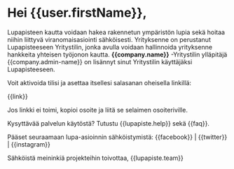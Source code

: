 # Hei {{user.firstName}},

Lupapisteen kautta voidaan hakea rakennetun ymp&auml;rist&ouml;n lupia sek&auml; hoitaa niihin liittyv&auml; viranomaisasiointi s&auml;hk&ouml;isesti. Yrityksenne on perustanut Lupapisteeseen Yritystilin, jonka avulla voidaan hallinnoida yrityksenne hankkeita yhteisen ty&ouml;jonon kautta. **{{company.name}}** -Yritystilin yll&auml;pit&auml;j&auml; {{company.admin-name}} on lis&auml;nnyt sinut Yritystilin k&auml;ytt&auml;j&auml;ksi Lupapisteeseen.

Voit aktivoida tilisi ja asettaa itsellesi salasanan oheisella linkill&auml;:

{{link}}

Jos linkki ei toimi, kopioi osoite ja liit&auml; se selaimen osoiteriville.

Kysytt&auml;v&auml;&auml; palvelun k&auml;yt&ouml;st&auml;? Tutustu {{lupapiste.help}} sek&auml; {{faq}}.

P&auml;&auml;set seuraamaan lupa-asioinnin s&auml;hk&ouml;istymist&auml;: {{facebook}} | {{twitter}} | {{instagram}}

S&auml;hk&ouml;ist&auml; meininki&auml; projekteihin toivottaa,
{{lupapiste.team}}